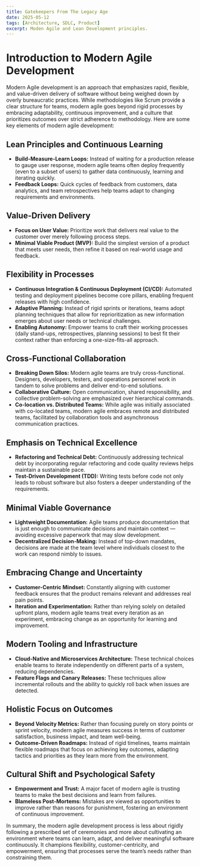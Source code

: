 ```yaml
---
title: Gatekeepers From The Legacy Age
date: 2025-05-12
tags: [Architecture, SDLC, Product]
excerpt: Moden Agile and Lean Development principles.
---
```

# Introduction to Modern Agile Development

Modern Agile development is an approach that emphasizes rapid, flexible, and value-driven delivery of software without being weighed down by overly bureaucratic practices. While methodologies like Scrum provide a clear structure for teams, modern agile goes beyond rigid processes by embracing adaptability, continuous improvement, and a culture that prioritizes outcomes over strict adherence to methodology. Here are some key elements of modern agile development:

## **Lean Principles and Continuous Learning**

- **Build-Measure-Learn Loops:** Instead of waiting for a production release to gauge user response, modern agile teams often deploy frequently (even to a subset of users) to gather data continuously, learning and iterating quickly.
- **Feedback Loops:** Quick cycles of feedback from customers, data analytics, and team retrospectives help teams adapt to changing requirements and environments.

## **Value-Driven Delivery**

- **Focus on User Value:** Prioritize work that delivers real value to the customer over merely following process steps.
- **Minimal Viable Product (MVP):** Build the simplest version of a product that meets user needs, then refine it based on real-world usage and feedback.

## **Flexibility in Processes**

- **Continuous Integration & Continuous Deployment (CI/CD):** Automated testing and deployment pipelines become core pillars, enabling frequent releases with high confidence.
- **Adaptive Planning:** Instead of rigid sprints or iterations, teams adopt planning techniques that allow for reprioritization as new information emerges about user needs or technical challenges.
- **Enabling Autonomy:** Empower teams to craft their working processes (daily stand-ups, retrospectives, planning sessions) to best fit their context rather than enforcing a one-size-fits-all approach.

## **Cross-Functional Collaboration**

- **Breaking Down Silos:** Modern agile teams are truly cross-functional. Designers, developers, testers, and operations personnel work in tandem to solve problems and deliver end-to-end solutions.
- **Collaborative Culture:** Open communication, shared responsibility, and collective problem-solving are emphasized over hierarchical commands.
- **Co-location vs. Distributed Teams:** While agile was initially associated with co-located teams, modern agile embraces remote and distributed teams, facilitated by collaboration tools and asynchronous communication practices.

## **Emphasis on Technical Excellence**

- **Refactoring and Technical Debt:** Continuously addressing technical debt by incorporating regular refactoring and code quality reviews helps maintain a sustainable pace.
- **Test-Driven Development (TDD):** Writing tests before code not only leads to robust software but also fosters a deeper understanding of the requirements.

## **Minimal Viable Governance**

- **Lightweight Documentation:** Agile teams produce documentation that is just enough to communicate decisions and maintain context — avoiding excessive paperwork that may slow development.
- **Decentralized Decision-Making:** Instead of top-down mandates, decisions are made at the team level where individuals closest to the work can respond nimbly to issues.

## **Embracing Change and Uncertainty**

- **Customer-Centric Mindset:** Constantly aligning with customer feedback ensures that the product remains relevant and addresses real pain points.
- **Iteration and Experimentation:** Rather than relying solely on detailed upfront plans, modern agile teams treat every iteration as an experiment, embracing change as an opportunity for learning and improvement.

## **Modern Tooling and Infrastructure**

- **Cloud-Native and Microservices Architecture:** These technical choices enable teams to iterate independently on different parts of a system, reducing dependencies.
- **Feature Flags and Canary Releases:** These techniques allow incremental rollouts and the ability to quickly roll back when issues are detected.

## **Holistic Focus on Outcomes**

- **Beyond Velocity Metrics:** Rather than focusing purely on story points or sprint velocity, modern agile measures success in terms of customer satisfaction, business impact, and team well-being.
- **Outcome-Driven Roadmaps:** Instead of rigid timelines, teams maintain flexible roadmaps that focus on achieving key outcomes, adapting tactics and priorities as they learn more from the environment.

## **Cultural Shift and Psychological Safety**

- **Empowerment and Trust:** A major facet of modern agile is trusting teams to make the best decisions and learn from failures.
- **Blameless Post-Mortems:** Mistakes are viewed as opportunities to improve rather than reasons for punishment, fostering an environment of continuous improvement.

In summary, the modern agile development process is less about rigidly following a prescribed set of ceremonies and more about cultivating an environment where teams can learn, adapt, and deliver meaningful software continuously. It champions flexibility, customer-centricity, and empowerment, ensuring that processes serve the team’s needs rather than constraining them.
